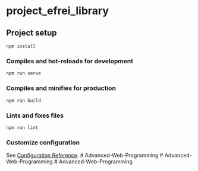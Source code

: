 # project_efrei_library

## Project setup
```
npm install
```

### Compiles and hot-reloads for development
```
npm run serve
```

### Compiles and minifies for production
```
npm run build
```

### Lints and fixes files
```
npm run lint
```

### Customize configuration
See [Configuration Reference](https://cli.vuejs.org/config/).
#   A d v a n c e d - W e b - P r o g r a m m i n g  
 #   A d v a n c e d - W e b - P r o g r a m m i n g  
 #   A d v a n c e d - W e b - P r o g r a m m i n g  
 